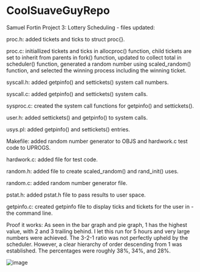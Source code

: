 # CoolSuaveGuyRepo
Samuel Fortin
Project 3: Lottery Scheduling - files updated:

proc.h: added tickets and ticks to struct proc{}.

proc.c: initiallized tickets and ticks in allocproc() function, child tickets are set to inherit from parents in fork() function, updated to collect total in scheduler() function, generated a random number using scaled_random() function, and selected the winning process including the winning ticket.

syscall.h: added getpinfo() and settickets() system call numbers.

syscall.c: added getpinfo() and settickets() system calls.

sysproc.c: created the system call functions for getpinfo() and settickets().

user.h: added settickets() and getpinfo() to system calls.

usys.pl: added getpinfo() and settickets() entries.

Makefile: added random number generator to OBJS and hardwork.c test code to UPROGS.

hardwork.c: added file for test code.

random.h: added file to create scaled_random() and rand_init() uses.

random.c: added random number generator file.

pstat.h: added pstat.h file to pass results to user space.

getpinfo.c: created getpinfo file to display ticks and tickets for the user in - the command line.

Proof it works:
As seen in the bar graph and pie graph, 1 has the highest value, with 2 and 3 trailing behind. I let this run for 5 hours and very large numbers were achieved. The 3-2-1 ratio was not perfectly upheld by the scheduler. However, a clear hierarchy of order descending from 1 was established. The percentages were roughly 38%, 34%, and 28%.

![image](https://github.com/user-attachments/assets/9f5bdbd6-2eea-4b3e-923b-10b7bee7a20c)

